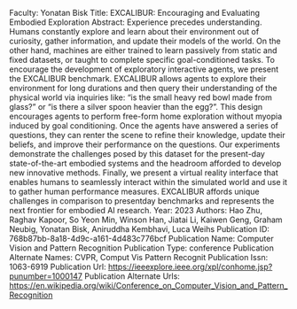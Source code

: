 Faculty: Yonatan Bisk
Title: EXCALIBUR: Encouraging and Evaluating Embodied Exploration
Abstract: Experience precedes understanding. Humans constantly explore and learn about their environment out of curiosity, gather information, and update their models of the world. On the other hand, machines are either trained to learn passively from static and fixed datasets, or taught to complete specific goal-conditioned tasks. To encourage the development of exploratory interactive agents, we present the EXCALIBUR benchmark. EXCALIBUR allows agents to explore their environment for long durations and then query their understanding of the physical world via inquiries like: “is the small heavy red bowl made from glass?” or “is there a silver spoon heavier than the egg?”. This design encourages agents to perform free-form home exploration without myopia induced by goal conditioning. Once the agents have answered a series of questions, they can renter the scene to refine their knowledge, update their beliefs, and improve their performance on the questions. Our experiments demonstrate the challenges posed by this dataset for the present-day state-of-the-art embodied systems and the headroom afforded to develop new innovative methods. Finally, we present a virtual reality interface that enables humans to seamlessly interact within the simulated world and use it to gather human performance measures. EXCALIBUR affords unique challenges in comparison to presentday benchmarks and represents the next frontier for embodied AI research.
Year: 2023
Authors: Hao Zhu, Raghav Kapoor, So Yeon Min, Winson Han, Jiatai Li, Kaiwen Geng, Graham Neubig, Yonatan Bisk, Aniruddha Kembhavi, Luca Weihs
Publication ID: 768b87bb-8a18-4d9c-a161-4d483c776bcf
Publication Name: Computer Vision and Pattern Recognition
Publication Type: conference
Publication Alternate Names: CVPR, Comput Vis Pattern Recognit
Publication Issn: 1063-6919
Publication Url: https://ieeexplore.ieee.org/xpl/conhome.jsp?punumber=1000147
Publication Alternate Urls: https://en.wikipedia.org/wiki/Conference_on_Computer_Vision_and_Pattern_Recognition
